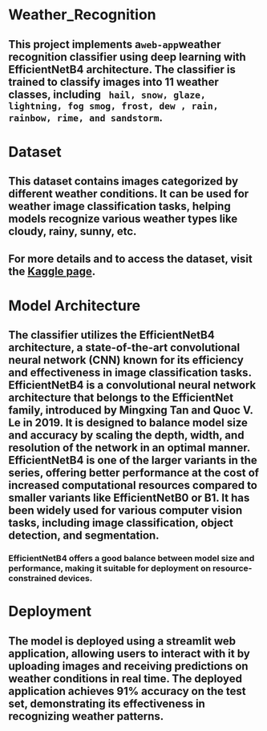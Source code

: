 # Weather_Recognition
## This project implements a` web-app `weather recognition classifier using deep learning with EfficientNetB4 architecture. The classifier is trained to classify images into 11 weather classes, including ` hail, snow, glaze, lightning, fog smog, frost, dew , rain, rainbow, rime, and sandstorm`.

# Dataset
## This dataset contains images categorized by different weather conditions. It can be used for weather image classification tasks, helping models recognize various weather types like cloudy, rainy, sunny, etc.

## For more details and to access the dataset, visit the [Kaggle page](https://www.kaggle.com/datasets/jehanbhathena/weather-dataset).

# Model Architecture

## The classifier utilizes the EfficientNetB4 architecture, a state-of-the-art convolutional neural network (CNN) known for its efficiency and effectiveness in image classification tasks. EfficientNetB4 is a convolutional neural network architecture that belongs to the EfficientNet family, introduced by Mingxing Tan and Quoc V. Le in 2019. It is designed to balance model size and accuracy by scaling the depth, width, and resolution of the network in an optimal manner. EfficientNetB4 is one of the larger variants in the series, offering better performance at the cost of increased computational resources compared to smaller variants like EfficientNetB0 or B1. It has been widely used for various computer vision tasks, including image classification, object detection, and segmentation.

### EfficientNetB4 offers a good balance between model size and performance, making it suitable for deployment on resource-constrained devices.

# Deployment
## The model is deployed using a streamlit  web application, allowing users to interact with it by uploading images and receiving predictions on weather conditions in real time. The deployed application achieves 91% accuracy on the test set, demonstrating its effectiveness in recognizing weather patterns.
